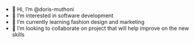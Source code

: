 - 👋 Hi, I’m @doris-muthoni
- 👀 I’m interested in software development 
- 🌱 I’m currently learning fashion design and marketing 
- 💞️ I’m looking to collaborate on project that will help improve on the new skills


<!---
doris-muthoni/doris-muthoni is a ✨ special ✨ repository because its `README.md` (this file) appears on your GitHub profile.
You can click the Preview link to take a look at your changes.
--->
